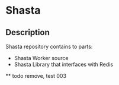 # Shasta

## Description
Shasta repository contains to parts:
- Shasta Worker source
- Shasta Library that interfaces with Redis

** todo remove, test 003


